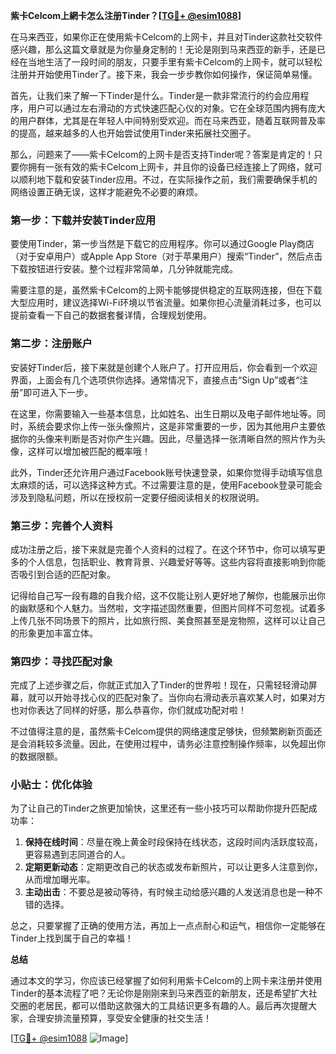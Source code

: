 **紫卡Celcom上網卡怎么注册Tinder？[[TG💪+ @esim1088](https://t.me/s/esim1088)]**

在马来西亚，如果你正在使用紫卡Celcom的上网卡，并且对Tinder这款社交软件感兴趣，那么这篇文章就是为你量身定制的！无论是刚到马来西亚的新手，还是已经在当地生活了一段时间的朋友，只要手里有紫卡Celcom的上网卡，就可以轻松注册并开始使用Tinder了。接下来，我会一步步教你如何操作，保证简单易懂。

首先，让我们来了解一下Tinder是什么。Tinder是一款非常流行的约会应用程序，用户可以通过左右滑动的方式快速匹配心仪的对象。它在全球范围内拥有庞大的用户群体，尤其是在年轻人中间特别受欢迎。而在马来西亚，随着互联网普及率的提高，越来越多的人也开始尝试使用Tinder来拓展社交圈子。

那么，问题来了——紫卡Celcom的上网卡是否支持Tinder呢？答案是肯定的！只要你拥有一张有效的紫卡Celcom上网卡，并且你的设备已经连接上了网络，就可以顺利地下载和安装Tinder应用。不过，在实际操作之前，我们需要确保手机的网络设置正确无误，这样才能避免不必要的麻烦。

### 第一步：下载并安装Tinder应用

要使用Tinder，第一步当然是下载它的应用程序。你可以通过Google Play商店（对于安卓用户）或Apple App Store（对于苹果用户）搜索“Tinder”，然后点击下载按钮进行安装。整个过程非常简单，几分钟就能完成。

需要注意的是，虽然紫卡Celcom的上网卡能够提供稳定的互联网连接，但在下载大型应用时，建议选择Wi-Fi环境以节省流量。如果你担心流量消耗过多，也可以提前查看一下自己的数据套餐详情，合理规划使用。

### 第二步：注册账户

安装好Tinder后，接下来就是创建个人账户了。打开应用后，你会看到一个欢迎界面，上面会有几个选项供你选择。通常情况下，直接点击“Sign Up”或者“注册”即可进入下一步。

在这里，你需要输入一些基本信息，比如姓名、出生日期以及电子邮件地址等。同时，系统会要求你上传一张头像照片，这是非常重要的一步，因为其他用户主要依据你的头像来判断是否对你产生兴趣。因此，尽量选择一张清晰自然的照片作为头像，这样可以增加被匹配的概率哦！

此外，Tinder还允许用户通过Facebook账号快速登录，如果你觉得手动填写信息太麻烦的话，可以选择这种方式。不过需要注意的是，使用Facebook登录可能会涉及到隐私问题，所以在授权前一定要仔细阅读相关的权限说明。

### 第三步：完善个人资料

成功注册之后，接下来就是完善个人资料的过程了。在这个环节中，你可以填写更多的个人信息，包括职业、教育背景、兴趣爱好等等。这些内容将直接影响到你能否吸引到合适的匹配对象。

记得给自己写一段有趣的自我介绍，这不仅能让别人更好地了解你，也能展示出你的幽默感和个人魅力。当然啦，文字描述固然重要，但图片同样不可忽视。试着多上传几张不同场景下的照片，比如旅行照、美食照甚至是宠物照，这样可以让自己的形象更加丰富立体。

### 第四步：寻找匹配对象

完成了上述步骤之后，你就正式加入了Tinder的世界啦！现在，只需轻轻滑动屏幕，就可以开始寻找心仪的匹配对象了。当你向右滑动表示喜欢某人时，如果对方也对你表达了同样的好感，那么恭喜你，你们就成功配对啦！

不过值得注意的是，虽然紫卡Celcom提供的网络速度足够快，但频繁刷新页面还是会消耗较多流量。因此，在使用过程中，请务必注意控制操作频率，以免超出你的数据限额。

### 小贴士：优化体验

为了让自己的Tinder之旅更加愉快，这里还有一些小技巧可以帮助你提升匹配成功率：

1. **保持在线时间**：尽量在晚上黄金时段保持在线状态，这段时间内活跃度较高，更容易遇到志同道合的人。
2. **定期更新动态**：定期更改自己的状态或发布新照片，可以让更多人注意到你，从而增加曝光率。
3. **主动出击**：不要总是被动等待，有时候主动给感兴趣的人发送消息也是一种不错的选择。

总之，只要掌握了正确的使用方法，再加上一点点耐心和运气，相信你一定能够在Tinder上找到属于自己的幸福！

**总结**

通过本文的学习，你应该已经掌握了如何利用紫卡Celcom的上网卡来注册并使用Tinder的基本流程了吧？无论你是刚刚来到马来西亚的新朋友，还是希望扩大社交圈的老居民，都可以借助这款强大的工具结识更多有趣的人。最后再次提醒大家，合理安排流量预算，享受安全健康的社交生活！

[[TG💪+ @esim1088](https://t.me/s/esim1088) ![Image](https://i.postimg.cc/4NQfJmqS/Snipaste-2025-05-13-00-14-12.png)]